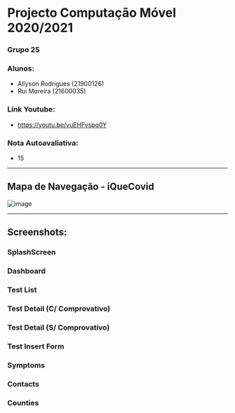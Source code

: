 # Projecto Computação Móvel 2020/2021
### Grupo 25
### Alunos:
* Allyson Rodrigues (21900126)
* Rui Moreira (21600035)
### Link Youtube:
* https://youtu.be/yuEHFvspq0Y
### Nota Autoavaliativa:
* 15 
 
--------

## Mapa de Navegação - iQueCovid

![image](https://user-images.githubusercontent.com/59263912/126844719-597b74ee-0481-4578-97ba-6c68bf697684.png)


--------

## Screenshots:

### SplashScreen


### Dashboard


### Test List



### Test Detail (C/ Comprovativo)



### Test Detail (S/ Comprovativo)



### Test Insert Form


### Symptoms


### Contacts


### Counties
